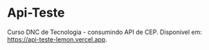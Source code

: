 # Api-Teste
Curso DNC de Tecnologia - consumindo API de CEP.
Disponível em: https://api-teste-lemon.vercel.app.
